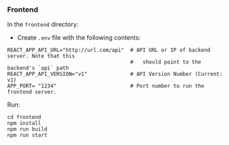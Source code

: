 ### Frontend

In the `frontend` directory:

- Create `.env` file with the following contents:

```
REACT_APP_API_URL="http://url.com/api"  # API URL or IP of backend server. Note that this
                                        #   should point to the backend's `api` path
REACT_APP_API_VERSION="v1"              # API Version Number (Current: v1)
APP_PORT= "1234"                        # Port number to run the frontend server.
```

Run:

```shell
cd frontend
npm install
npm run build
npm run start
```
